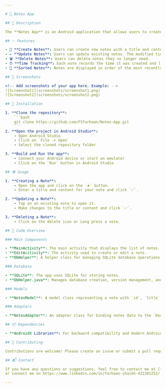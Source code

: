```yaml
---

# 📒 Notes App

## 📖 Description

The **Notes App** is an Android application that allows users to create, update, and delete notes. Each note consists of a title, content, the time it was created, and the time it was last modified. The notes are stored in an SQLite database and are sorted by the most recently modified notes first.

## ✨ Features

- 📝 **Create Notes**: Users can create new notes with a title and content.
- ✏️ **Update Notes**: Users can update existing notes. The modified time is automatically updated.
- 🗑️ **Delete Notes**: Users can delete notes they no longer need.
- ⏰ **Time Tracking**: Each note records the time it was created and last modified.
- 📅 **Sorted Notes**: Notes are displayed in order of the most recently modified.

## 📸 Screenshots

<!-- Add screenshots of your app here. Example: -->
![Screenshot1](screenshots/screenshot1.png)
![Screenshot2](screenshots/screenshot2.png)

## 🚀 Installation

1. **Clone the repository**:
    ```bash
    git clone https://github.com/FSfarhaan/Notes-App.git
    ```
2. **Open the project in Android Studio**:
    - Open Android Studio
    - Click on `File -> Open`
    - Select the cloned repository folder

3. **Build and Run the app**:
    - Connect your Android device or start an emulator
    - Click on the `Run` button in Android Studio

## 🛠️ Usage

1. **Creating a Note**:
    - Open the app and click on the `➕` button.
    - Enter a title and content for your note and click `✅`.

2. **Updating a Note**:
    - Tap on an existing note to open it.
    - Make changes to the title or content and click `✅`.

3. **Deleting a Note**:
    - Click on the delete icon or Long press a note.

## 🧩 Code Overview

### Main Components

- **MainActivity**: The main activity that displays the list of notes.
- **EditAcitivity**: The activity used to create or edit a note.
- **DbHelper**: A helper class for managing SQLite database operations.

### Database

- **SQLite**: The app uses SQLite for storing notes.
- **DbHelper.java**: Manages database creation, version management, and CRUD operations.

### Models

- **NotesModel**: A model class representing a note with `id`, `title`, `content`, `createdOn`, and `modifiedOn` properties.

### Adapters

- **NotesAdapter**: An adapter class for binding notes data to the `RecyclerView`.

## 📦 Dependencies

- **AndroidX Libraries**: For backward compatibility and modern Android components.

## 🤝 Contributing

Contributions are welcome! Please create an issue or submit a pull request with your improvements.

## 📬 Contact

If you have any questions or suggestions, feel free to contact me at [farhaan8d@gmail.com](mailto:farhaan8d@gmail.com).
or connect me on https://www.linkedin.com/in/farhaan-shaikh-422301252/

---
```

